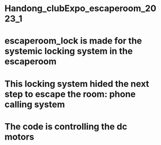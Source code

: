 # Handong_clubExpo_escaperoom_2023_1
# escaperoom_lock is made for the systemic locking system in the escaperoom
# This locking system hided the next step to escape the room: phone calling system
# The code is controlling the dc motors
